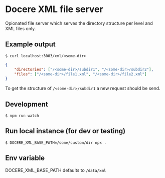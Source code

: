 # Docere XML file server
Opionated file server which serves the directory structure per level and XML files only.

## Example output
`$ curl localhost:3003/xml/<some-dir>`
```json
{
	"directories": ["/<some-dir>/subdir1", "/<some-dir>/subdir2"],
	"files": ["/<some-dir>/file1.xml", "/<some-dir>/file2.xml"]
}
```
To get the structure of `/<some-dir>/subdir1` a new request should be send.

## Development
`$ npm run watch`

## Run local instance (for dev or testing)
`$ DOCERE_XML_BASE_PATH=/some/custom/dir npx .`

## Env variable
DOCERE_XML_BASE_PATH defaults to `/data/xml`


